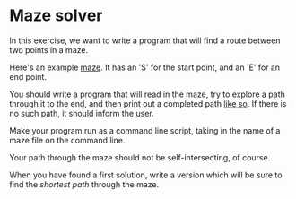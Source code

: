 Maze solver
===========

In this exercise, we want to write a program that will find a route between two points in a maze.

Here's an example [maze](http://assets.aaonline.io/fullstack/ruby/projects/maze_solver/maze1.txt). It has an 'S' for the start point, and an 'E' for an end point.

You should write a program that will read in the maze, try to explore a path through it to the end, and then print out a completed path [like so](http://assets.aaonline.io/fullstack/ruby/projects/maze_solver/maze1_solution.txt). If there is no such path, it should inform the user.

Make your program run as a command line script, taking in the name of a maze file on the command line.

Your path through the maze should not be self-intersecting, of course.

When you have found a first solution, write a version which will be sure to find the *shortest path* through the maze.